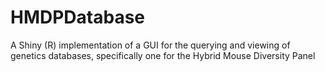 # HMDPDatabase
A Shiny (R) implementation of a GUI for the querying and viewing of genetics databases, specifically one for the Hybrid Mouse Diversity Panel
